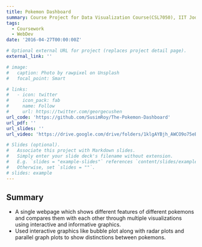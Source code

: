 ```yaml
---
title: Pokemon Dashboard
summary: Course Project for Data Visualization Course(CSL7050), IIT Jodhpur
tags:
  - Coursework
  - WebDev
date: '2016-04-27T00:00:00Z'

# Optional external URL for project (replaces project detail page).
external_link: ''

# image:
#   caption: Photo by rawpixel on Unsplash
#   focal_point: Smart

# links:
#   - icon: twitter
#     icon_pack: fab
#     name: Follow
#     url: https://twitter.com/georgecushen
url_code: 'https://github.com/SusimRoy/The-Pokemon-Dashboard'
url_pdf: ''
url_slides: ''
url_video: 'https://drive.google.com/drive/folders/1klgAYBjh_AWCO9o75eB2T5a_heYNBF1C'

# Slides (optional).
#   Associate this project with Markdown slides.
#   Simply enter your slide deck's filename without extension.
#   E.g. `slides = "example-slides"` references `content/slides/example-slides.md`.
#   Otherwise, set `slides = ""`.
# slides: example
---
```


## Summary 
- A single webpage which shows different features of different pokemons and compares them with each other through multiple visualizations using interactive and informative graphics.
- Used interactive graphics like bubble plot along with radar plots and parallel graph plots to show distinctions between pokemons.